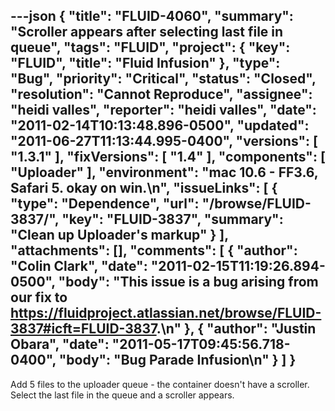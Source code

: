 ---json
{
  "title": "FLUID-4060",
  "summary": "Scroller appears after selecting last file in queue",
  "tags": "FLUID",
  "project": {
    "key": "FLUID",
    "title": "Fluid Infusion"
  },
  "type": "Bug",
  "priority": "Critical",
  "status": "Closed",
  "resolution": "Cannot Reproduce",
  "assignee": "heidi valles",
  "reporter": "heidi valles",
  "date": "2011-02-14T10:13:48.896-0500",
  "updated": "2011-06-27T11:13:44.995-0400",
  "versions": [
    "1.3.1"
  ],
  "fixVersions": [
    "1.4"
  ],
  "components": [
    "Uploader"
  ],
  "environment": "mac 10.6 - FF3.6, Safari 5.  okay on win.\n",
  "issueLinks": [
    {
      "type": "Dependence",
      "url": "/browse/FLUID-3837/",
      "key": "FLUID-3837",
      "summary": "Clean up Uploader's markup"
    }
  ],
  "attachments": [],
  "comments": [
    {
      "author": "Colin Clark",
      "date": "2011-02-15T11:19:26.894-0500",
      "body": "This issue is a bug arising from our fix to <https://fluidproject.atlassian.net/browse/FLUID-3837#icft=FLUID-3837>.\n"
    },
    {
      "author": "Justin Obara",
      "date": "2011-05-17T09:45:56.718-0400",
      "body": "Bug Parade Infusion\n"
    }
  ]
}
---
Add 5 files to the uploader queue - the container doesn't have a scroller. Select the last file in the queue and a scroller appears.

        